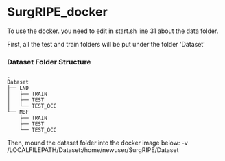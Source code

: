 # SurgRIPE_docker
To use the docker. you need to edit in start.sh line 31 about the data folder.

First, all the test and train folders will be put under the folder 'Dataset'

### Dataset Folder Structure
    .
    Dataset
    ├── LND
    │   ├── TRAIN
    │   ├── TEST
    │   └── TEST_OCC
    └── MBF
        ├── TRAIN
        ├── TEST
        └── TEST_OCC

Then, mound the dataset folder into the docker image below:
-v /LOCALFILEPATH/Dataset:/home/newuser/SurgRIPE/Dataset
